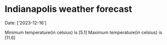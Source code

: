 # Indianapolis weather forecast 
Date: ['2023-12-16'] 

Minimum temperature(in celsius) is [5.1] 
Maximum temperature(in celsius) is [11.6]